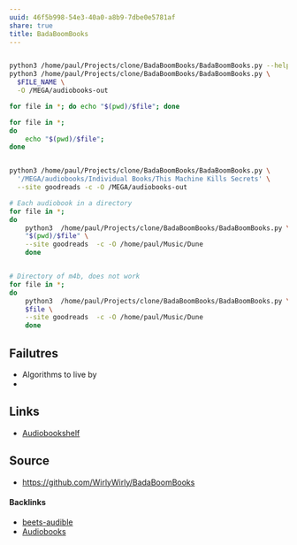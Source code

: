 ```yaml
---
uuid: 46f5b998-54e3-40a0-a8b9-7dbe0e5781af
share: true
title: BadaBoomBooks
---
```

``` bash

python3 /home/paul/Projects/clone/BadaBoomBooks/BadaBoomBooks.py --help 
python3 /home/paul/Projects/clone/BadaBoomBooks/BadaBoomBooks.py \
  $FILE_NAME \
  -O /MEGA/audiobooks-out

for file in *; do echo "$(pwd)/$file"; done

for file in *; 
do 
	echo "$(pwd)/$file"; 
done


python3 /home/paul/Projects/clone/BadaBoomBooks/BadaBoomBooks.py \
  '/MEGA/audiobooks/Individual Books/This Machine Kills Secrets' \
  --site goodreads -c -O /MEGA/audiobooks-out

# Each audiobook in a directory
for file in *; 
do 
	python3  /home/paul/Projects/clone/BadaBoomBooks/BadaBoomBooks.py \
	"$(pwd)/$file" \
	--site goodreads  -c -O /home/paul/Music/Dune
	done


# Directory of m4b, does not work
for file in *; 
do 
	python3  /home/paul/Projects/clone/BadaBoomBooks/BadaBoomBooks.py \
	$file \
	--site goodreads  -c -O /home/paul/Music/Dune
	done


```

## Failutres

* Algorithms to live by
* 
## Links

* [Audiobookshelf](../5c08983b-5976-421a-876a-f95474deb1d0)

## Source

* https://github.com/WirlyWirly/BadaBoomBooks

#### Backlinks

* [beets-audible](/533a2f18-a660-4f10-912a-543a7c36bd05)
* [Audiobooks](/cf293569-0322-486e-9649-6e1b4b4ce9fa)
